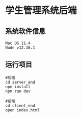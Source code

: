 # 学生管理系统后端

## 系统软件信息
```
Mac OS 11.4
Node v12.16.1

```

## 运行项目
```
#后端
cd server_end
npm install
npm run dev 

#前端
cd client_end
open index.html

```